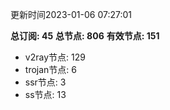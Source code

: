 更新时间2023-01-06 07:27:01

**总订阅: 45**
**总节点: 806**
**有效节点: 151**
- v2ray节点: 129
- trojan节点: 6
- ssr节点: 3
- ss节点: 13
